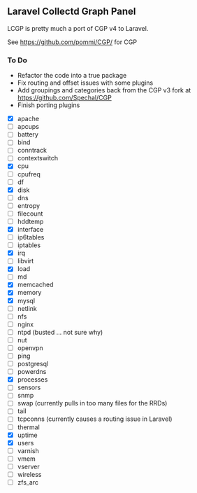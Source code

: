 ## Laravel Collectd Graph Panel

LCGP is pretty much a port of CGP v4 to Laravel.

See https://github.com/pommi/CGP/ for CGP

### To Do

- Refactor the code into a true package
- Fix routing and offset issues with some plugins
- Add groupings and categories back from the CGP v3 fork at https://github.com/Spechal/CGP
- Finish porting plugins
- [x] apache
- [ ] apcups
- [ ] battery
- [ ] bind
- [ ] conntrack
- [ ] contextswitch
- [x] cpu
- [ ] cpufreq
- [ ] df
- [x] disk
- [ ] dns
- [ ] entropy
- [ ] filecount
- [ ] hddtemp
- [x] interface
- [ ] ip6tables
- [ ] iptables
- [x] irq
- [ ] libvirt
- [x] load
- [ ] md
- [x] memcached
- [x] memory
- [x] mysql
- [ ] netlink
- [ ] nfs
- [ ] nginx
- [ ] ntpd (busted ... not sure why)
- [ ] nut
- [ ] openvpn
- [ ] ping
- [ ] postgresql
- [ ] powerdns
- [x] processes
- [ ] sensors
- [ ] snmp
- [ ] swap (currently pulls in too many files for the RRDs)
- [ ] tail
- [ ] tcpconns (currently causes a routing issue in Laravel)
- [ ] thermal
- [x] uptime
- [x] users
- [ ] varnish
- [ ] vmem
- [ ] vserver
- [ ] wireless
- [ ] zfs_arc